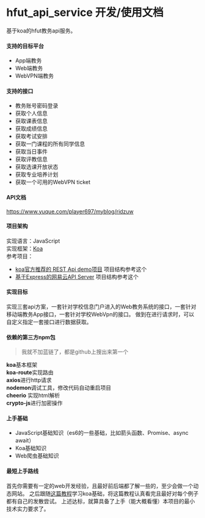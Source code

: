 
# hfut_api_service 开发/使用文档

基于koa的hfut教务api服务。

#### 支持的目标平台

- App端教务
- Web端教务
- WebVPN端教务


#### 支持的接口

- 教务账号密码登录
- 获取个人信息
- 获取课表信息
- 获取成绩信息
- 获取考试安排
- 获取一门课程的所有同学信息
- 获取当日事件
- 获取评教信息
- 获取选课开放状态
- 获取专业培养计划
- 获取一个可用的WebVPN ticket

#### API文档
https://www.yuque.com/player697/myblog/ridzuw


#### 项目架构
实现语言：JavaScript <br>
实现框架：[Koa](https://koa.bootcss.com/) <br>
参考项目： <br>

- [koa官方推荐的 REST Api demo项目](https://github.com/hemanth/koa-rest)   项目结构参考这个
- [基于Express的网易云API Server](https://github.com/Binaryify/NeteaseCloudMusicApi)   项目结构参考这个



#### 实现目标
实现三套api方案，一套针对学校信息门户进入的Web教务系统的接口，一套针对移动端教务App接口，一套针对学校WebVpn的接口。
做到在进行请求时，可以自定义指定一套接口进行数据获取。



#### 依赖的第三方npm包
> 我就不加蓝链了，都是github上搜出来第一个

**koa**基本框架 <br>
**koa-route**实现路由 <br>
**axios**进行http请求 <br>
**nodemon**调试工具，修改代码自动重启项目 <br>
**cheerio**  实现html解析 <br>
**crypto-js**进行加密操作 <br>


#### 上手基础

- JavaScript基础知识（es6的一些基础，比如箭头函数、Promise、async await）
- Koa基础知识
- Web爬虫基础知识


#### 最短上手路线
首先你需要有一定的web开发经验，且最好前后端都了解一些的，至少会做一个动态网站。
之后跟随[这篇教程](http://www.ruanyifeng.com/blog/2017/08/koa.html?bsh_bid=1983230339)学习koa基础，将这篇教程认真看完且最好对每个例子都有自己的发散尝试。
上述达标，就算具备了上手（能大概看懂）本项目的最小技术实力要求了。


